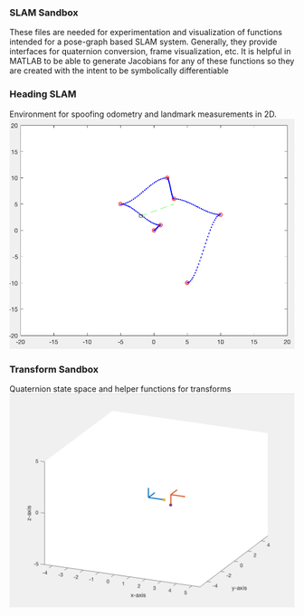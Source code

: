 ### SLAM Sandbox
These files are needed for experimentation and visualization of functions intended for a pose-graph based SLAM system. 
Generally, they provide interfaces for quaternion conversion, frame visualization, etc. 
It is helpful in MATLAB to be able to generate Jacobians for any of these functions so they are created with the intent to be symbolically differentiable

### Heading SLAM
Environment for spoofing odometry and landmark measurements in 2D. 
![Alt text](images/spoof.png?raw=true "Title")

### Transform Sandbox
Quaternion state space and helper functions for transforms
![Alt text](images/transforms.png?raw=true "Title")
